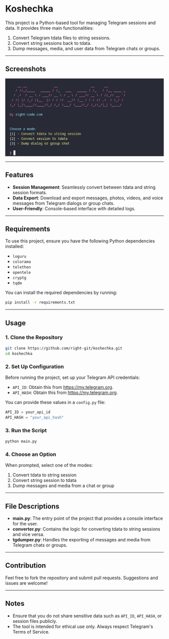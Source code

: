 # Koshechka

This project is a Python-based tool for managing Telegram sessions and data. It provides three main functionalities:

1. Convert Telegram tdata files to string sessions.
2. Convert string sessions back to tdata.
3. Dump messages, media, and user data from Telegram chats or groups.

---

## Screenshots

![Screenshot](./screenshots/image.png)

---

## Features

- **Session Management**: Seamlessly convert between tdata and string session formats.
- **Data Export**: Download and export messages, photos, videos, and voice messages from Telegram dialogs or group chats.
- **User-Friendly**: Console-based interface with detailed logs.

---

## Requirements

To use this project, ensure you have the following Python dependencies installed:

- `loguru`
- `colorama`
- `telethon`
- `opentele`
- `cryptg`
- `tqdm`

You can install the required dependencies by running:
```bash
pip install -r requirements.txt
```

---

## Usage

### 1. Clone the Repository

```bash
git clone https://github.com/right-git/koshechka.git
cd koshechka
```

### 2. Set Up Configuration

Before running the project, set up your Telegram API credentials:

- `API_ID`: Obtain this from https://my.telegram.org.
- `API_HASH`: Obtain this from https://my.telegram.org.

You can provide these values in a `config.py` file:

```python
API_ID = your_api_id
API_HASH = "your_api_hash"
```

### 3. Run the Script

```bash
python main.py
```

### 4. Choose an Option

When prompted, select one of the modes:

1. Convert tdata to string session
2. Convert string session to tdata
3. Dump messages and media from a chat or group

---

## File Descriptions

- **main.py**: The entry point of the project that provides a console interface for the user.
- **converter.py**: Contains the logic for converting tdata to string sessions and vice versa.
- **tgdumper.py**: Handles the exporting of messages and media from Telegram chats or groups.

---


## Contribution

Feel free to fork the repository and submit pull requests. Suggestions and issues are welcome!

---

## Notes

- Ensure that you do not share sensitive data such as `API_ID`, `API_HASH`, or session files publicly.
- The tool is intended for ethical use only. Always respect Telegram's Terms of Service.

